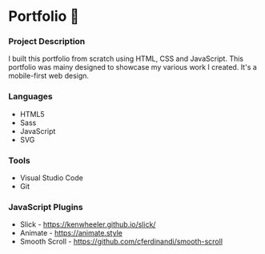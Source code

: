 # Portfolio :open_file_folder:

### Project Description

<p>I built this portfolio from scratch using HTML, CSS and JavaScript. This portfolio was mainy designed to showcase my various work I created. It's a mobile-first web design.</p>

### Languages

* HTML5
* Sass
* JavaScript
* SVG

### Tools

* Visual Studio Code
* Git

### JavaScript Plugins

* Slick - https://kenwheeler.github.io/slick/
* Animate - https://animate.style
* Smooth Scroll - https://github.com/cferdinandi/smooth-scroll

